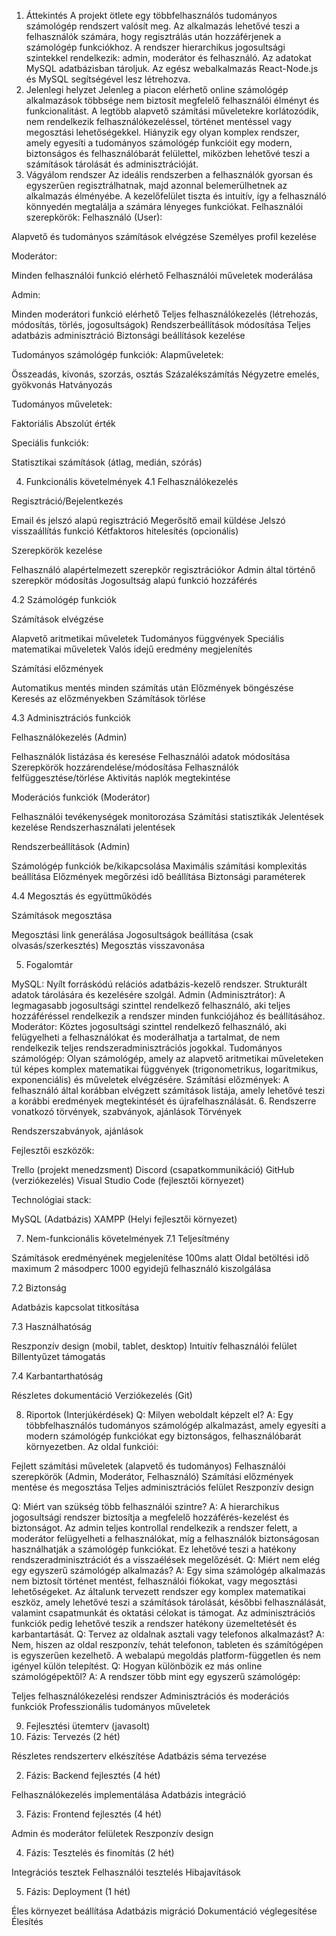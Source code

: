 1. Áttekintés
A projekt ötlete egy  többfelhasználós tudományos számológép rendszert valósít meg. Az alkalmazás lehetővé teszi a felhasználók számára, hogy regisztrálás után hozzáférjenek a számológép funkciókhoz. A rendszer hierarchikus jogosultsági szintekkel rendelkezik: admin, moderátor és felhasználó. Az adatokat MySQL adatbázisban tároljuk. Az egész webalkalmazás React-Node.js és MySQL segítségével lesz létrehozva.
2. Jelenlegi helyzet
Jelenleg a piacon elérhető online számológép alkalmazások többsége nem biztosít megfelelő felhasználói élményt és funkcionalitást. A legtöbb alapvető számítási műveletekre korlátozódik, nem rendelkezik felhasználókezeléssel, történet mentéssel vagy megosztási lehetőségekkel. Hiányzik egy olyan komplex rendszer, amely egyesíti a tudományos számológép funkcióit egy modern, biztonságos és felhasználóbarát felülettel, miközben lehetővé teszi a számítások tárolását és adminisztrációját.
3. Vágyálom rendszer
Az ideális rendszerben a felhasználók gyorsan és egyszerűen regisztrálhatnak, majd azonnal belemerülhetnek az alkalmazás élményébe. A kezelőfelület tiszta és intuitív, így a felhasználó könnyedén megtalálja a számára lényeges funkciókat.
Felhasználói szerepkörök:
Felhasználó (User):

Alapvető és tudományos számítások elvégzése
Személyes profil kezelése

Moderátor:

Minden felhasználói funkció elérhető
Felhasználói műveletek moderálása

Admin:

Minden moderátori funkció elérhető
Teljes felhasználókezelés (létrehozás, módosítás, törlés, jogosultságok)
Rendszerbeállítások módosítása
Teljes adatbázis adminisztráció
Biztonsági beállítások kezelése

Tudományos számológép funkciók:
Alapműveletek:

Összeadás, kivonás, szorzás, osztás
Százalékszámítás
Négyzetre emelés, gyökvonás
Hatványozás

Tudományos műveletek:

Faktoriális
Abszolút érték


Speciális funkciók:

Statisztikai számítások (átlag, medián, szórás)




4. Funkcionális követelmények
4.1 Felhasználókezelés

Regisztráció/Bejelentkezés

Email és jelszó alapú regisztráció
Megerősítő email küldése
Jelszó visszaállítás funkció
Kétfaktoros hitelesítés (opcionális)


Szerepkörök kezelése

Felhasználó alapértelmezett szerepkör regisztrációkor
Admin által történő szerepkör módosítás
Jogosultság alapú funkció hozzáférés



4.2 Számológép funkciók

Számítások elvégzése

Alapvető aritmetikai műveletek
Tudományos függvények
Speciális matematikai műveletek
Valós idejű eredmény megjelenítés


Számítási előzmények

Automatikus mentés minden számítás után
Előzmények böngészése
Keresés az előzményekben
Számítások törlése



4.3 Adminisztrációs funkciók

Felhasználókezelés (Admin)

Felhasználók listázása és keresése
Felhasználói adatok módosítása
Szerepkörök hozzárendelése/módosítása
Felhasználók felfüggesztése/törlése
Aktivitás naplók megtekintése


Moderációs funkciók (Moderátor)

Felhasználói tevékenységek monitorozása
Számítási statisztikák
Jelentések kezelése
Rendszerhasználati jelentések


Rendszerbeállítások (Admin)

Számológép funkciók be/kikapcsolása
Maximális számítási komplexitás beállítása
Előzmények megőrzési idő beállítása
Biztonsági paraméterek



4.4 Megosztás és együttműködés

Számítások megosztása

Megosztási link generálása
Jogosultságok beállítása (csak olvasás/szerkesztés)
Megosztás visszavonása



5. Fogalomtár

MySQL:
Nyílt forráskódú relációs adatbázis-kezelő rendszer. Strukturált adatok tárolására és kezelésére szolgál.
Admin (Adminisztrátor):
A legmagasabb jogosultsági szinttel rendelkező felhasználó, aki teljes hozzáféréssel rendelkezik a rendszer minden funkciójához és beállításához.
Moderátor:
Köztes jogosultsági szinttel rendelkező felhasználó, aki felügyelheti a felhasználókat és moderálhatja a tartalmat, de nem rendelkezik teljes rendszeradminisztrációs jogokkal.
Tudományos számológép:
Olyan számológép, amely az alapvető aritmetikai műveleteken túl képes komplex matematikai függvények (trigonometrikus, logaritmikus, exponenciális) és műveletek elvégzésére.
Számítási előzmények:
A felhasználó által korábban elvégzett számítások listája, amely lehetővé teszi a korábbi eredmények megtekintését és újrafelhasználását.
6. Rendszerre vonatkozó törvények, szabványok, ajánlások
Törvények


Rendszerszabványok, ajánlások

Fejlesztői eszközök:

Trello (projekt menedzsment)
Discord (csapatkommunikáció)
GitHub (verziókezelés)
Visual Studio Code (fejlesztői környezet)


Technológiai stack:



MySQL (Adatbázis)
XAMPP (Helyi fejlesztői környezet)


7. Nem-funkcionális követelmények
7.1 Teljesítmény

Számítások eredményének megjelenítése 100ms alatt
Oldal betöltési idő maximum 2 másodperc
1000 egyidejű felhasználó kiszolgálása

7.2 Biztonság

Adatbázis kapcsolat titkosítása

7.3 Használhatóság

Reszponzív design (mobil, tablet, desktop)
Intuitív felhasználói felület
Billentyűzet támogatás


7.4 Karbantarthatóság

Részletes dokumentáció
Verziókezelés (Git)

8. Riportok (Interjúkérdések)
Q: Milyen weboldalt képzelt el?
A: Egy többfelhasználós tudományos számológép alkalmazást, amely egyesíti a modern számológép funkciókat egy biztonságos, felhasználóbarát környezetben. Az oldal funkciói:

Fejlett számítási műveletek (alapvető és tudományos)
Felhasználói szerepkörök (Admin, Moderátor, Felhasználó)
Számítási előzmények mentése és megosztása
Teljes adminisztrációs felület
Reszponzív design

Q: Miért van szükség több felhasználói szintre?
A: A hierarchikus jogosultsági rendszer biztosítja a megfelelő hozzáférés-kezelést és biztonságot. Az admin teljes kontrollal rendelkezik a rendszer felett, a moderátor felügyelheti a felhasználókat, míg a felhasználók biztonságosan használhatják a számológép funkciókat. Ez lehetővé teszi a hatékony rendszeradminisztrációt és a visszaélések megelőzését.
Q: Miért nem elég egy egyszerű számológép alkalmazás?
A: Egy sima számológép alkalmazás nem biztosít történet mentést, felhasználói fiókokat, vagy megosztási lehetőségeket. Az általunk tervezett rendszer egy komplex matematikai eszköz, amely lehetővé teszi a számítások tárolását, későbbi felhasználását, valamint csapatmunkát és oktatási célokat is támogat. Az adminisztrációs funkciók pedig lehetővé teszik a rendszer hatékony üzemeltetését és karbantartását.
Q: Tervez az oldalnak asztali vagy telefonos alkalmazást?
A: Nem, hiszen az oldal reszponzív, tehát telefonon, tableten és számítógépen is egyszerűen kezelhető. A webalapú megoldás platform-független és nem igényel külön telepítést.
Q: Hogyan különbözik ez más online számológépektől?
A: A rendszer több mint egy egyszerű számológép:

Teljes felhasználókezelési rendszer
Adminisztrációs és moderációs funkciók
Professzionális tudományos műveletek

9. Fejlesztési ütemterv (javasolt)
1. Fázis: Tervezés (2 hét)

Részletes rendszerterv elkészítése
Adatbázis séma tervezése

2. Fázis: Backend fejlesztés (4 hét)

Felhasználókezelés implementálása
Adatbázis integráció

3. Fázis: Frontend fejlesztés (4 hét)

Admin és moderátor felületek
Reszponzív design

4. Fázis: Tesztelés és finomítás (2 hét)

Integrációs tesztek
Felhasználói tesztelés
Hibajavítások

5. Fázis: Deployment (1 hét)

Éles környezet beállítása
Adatbázis migráció
Dokumentáció véglegesítése
Élesítés

